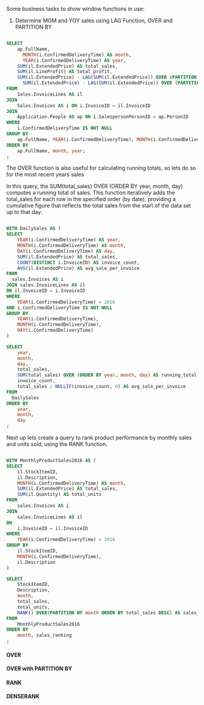 Some business tasks to show window functions in use: 

1. Determine MOM and YOY sales using LAG Function, OVER and PARTITION BY

```sql

SELECT 
    ap.FullName,
	  MONTH(i.ConfirmedDeliveryTime) AS month,
	  YEAR(i.ConfirmedDeliveryTime) AS year,
    SUM(il.ExtendedPrice) AS total_sales,
    SUM(il.LineProfit) AS total_profit,
    SUM(il.ExtendedPrice) - LAG(SUM(il.ExtendedPrice)) OVER (PARTITION BY ap.FullName ORDER BY YEAR(i.ConfirmedDeliveryTime)) AS YoYGrowth,
	  SUM(il.ExtendedPrice) - LAG(SUM(il.ExtendedPrice)) OVER (PARTITION BY ap.FullName ORDER BY MONTH(i.ConfirmedDeliveryTime)) AS MoMGrowth
FROM 
    Sales.InvoiceLines AS il
JOIN 
    Sales.Invoices AS i ON i.InvoiceID = il.InvoiceID
JOIN 
    Application.People AS ap ON i.SalespersonPersonID = ap.PersonID
WHERE
    i.ConfirmedDeliveryTime IS NOT NULL
GROUP BY 
    ap.FullName, YEAR(i.ConfirmedDeliveryTime), MONTH(i.ConfirmedDeliveryTime)
ORDER BY 
    ap.FullName, month, year;
;

```

The OVER function is also useful for calculating running totals, so lets do so for the most recent years sales 

In this query, the SUM(total_sales) OVER (ORDER BY year, month, day) computes a running total of sales. This function iteratively adds the total_sales for each row in the specified order (by date), providing a cumulative figure that reflects the total sales from the start of the data set up to that day.

```sql

WITH DailySales AS (
SELECT 
	YEAR(i.ConfirmedDeliveryTime) AS year,
	MONTH(i.ConfirmedDeliveryTime) AS month,
	DAY(i.ConfirmedDeliveryTime) AS day,
	SUM(il.ExtendedPrice) AS total_sales,
	COUNT(DISTINCT i.InvoiceID) AS invoice_count,
	AVG(il.ExtendedPrice) AS avg_sale_per_invoice
FROM
  sales.Invoices AS i
JOIN sales.InvoiceLines AS il
ON il.InvoiceID = i.InvoiceID
WHERE
    YEAR(i.ConfirmedDeliveryTime) = 2016
AND i.ConfirmedDeliveryTime IS NOT NULL 
GROUP BY 
    YEAR(i.ConfirmedDeliveryTime),
    MONTH(i.ConfirmedDeliveryTime),
    DAY(i.ConfirmedDeliveryTime)
)

SELECT 
	year,
	month,
	day,
	total_sales,
	SUM(total_sales) OVER (ORDER BY year, month, day) AS running_total,
	invoice_count,
	total_sales / NULLIF(invoice_count, 0) AS avg_sale_per_invoice
FROM
  DailySales
ORDER BY
	year,
	month,
	day
;

```

Next up lets create a query to rank product performance by monthly sales and units sold, using the RANK function.



```sql

WITH MonthlyProductSales2016 AS (
SELECT
	il.StockItemID,
	il.Description,
	MONTH(i.ConfirmedDeliveryTime) AS month,
	SUM(il.ExtendedPrice) AS total_sales,
	SUM(il.Quantity) AS total_units
FROM 
	sales.Invoices AS i
JOIN
	sales.InvoiceLines AS il
ON
	i.InvoiceID = il.InvoiceID
WHERE 
	YEAR(i.ConfirmedDeliveryTime) = 2016
GROUP BY 
	il.StockItemID,
	MONTH(i.ConfirmedDeliveryTime),
	il.Description
)

SELECT 
	StockItemID,
	Description,
	month,
	total_sales,
	total_units,
	RANK() OVER(PARTITION BY month ORDER BY total_sales DESC) AS sales_ranking
FROM
	MonthlyProductSales2016
ORDER BY
	month, sales_ranking
;

```


#### OVER

#### OVER with PARTITION BY

#### RANK

#### DENSERANK


